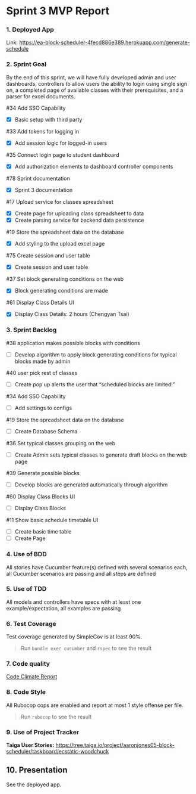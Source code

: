 # Sprint 3 MVP Report

### 1. Deployed App
Link: https://ea-block-scheduler-4fecd886e389.herokuapp.com/generate-schedule 


### 2. Sprint Goal
By the end of this sprint, we will have fully developed admin and user dashboards, controllers to allow users the ability to login using single sign on, 
a completed page of available classes with their prerequisites, and a parser for excel documents. 

#34 Add SSO Capability
- [x] Basic setup with third party

#33 Add tokens for logging in
- [x] Add session logic for logged-in users
 
#35 Connect login page to student dashboard
- [x] Add authorization elements to dashboard controller components
 
#78 Sprint documentation
- [x] Sprint 3 documentation

#17 Upload service for classes spreadsheet
- [x] Create page for uploading class spreadsheet to data 
- [x] Create parsing service for backend data persistence 

#19 Store the spreadsheet data on the database
- [x] Add styling to the upload excel page

#75 Create session and user table
- [x] Create session and user table

#37 Set block generating conditions on the web
- [x] Block generating conditions are made

#61 Display Class Details UI
- [x] Display Class Details: 2 hours (Chengyan Tsai)

### 3. Sprint Backlog

#38 application makes possible blocks with conditions
- [ ] Develop algorithm to apply block generating conditions for typical blocks made by admin
 
#40 user pick rest of classes
- [ ] Create pop up alerts the user that “scheduled blocks are limited!”
 
#34 Add SSO Capability
- [ ] Add settings to configs

#19 Store the spreadsheet data on the database
- [ ] Create Database Schema
 
#36 Set typical classes grouping on the web
- [ ] Create Admin sets typical classes to generate draft blocks on the web page
 
#39 Generate possible blocks
- [ ] Develop blocks are generated automatically through algorithm
 
#60 Display Class Blocks UI
- [ ] Display Class Blocks

#11 Show basic schedule timetable UI
- [ ] Create basic time table
- [ ] Create Page

### 4. Use of BDD
All stories have Cucumber feature(s) defined with several scenarios each, all Cucumber scenarios are passing and all steps are defined

### 5. Use of TDD
 All models and controllers have specs with at least one example/expectation, all examples are passing

### 6. Test Coverage
Test coverage generated by SimpleCov is at least 90%.
> Run `bundle exec cucumber` and `rspec` to see the result <br>

### 7. Code quality
[Code Climate Report](https://codeclimate.com/github/tamu-edu-students/EA-Block-Scheduling)


### 8. Code Style
All Rubocop cops are enabled and report at most 1 style offense per file.
> Run `rubocop` to see the result <br>

### 9. Use of Project Tracker
**Taiga User Stories:** https://tree.taiga.io/project/aaronjones05-block-scheduler/taskboard/ecstatic-woodchuck

## 10. Presentation
See the deployed app.
